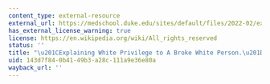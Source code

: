 ```yaml
---
content_type: external-resource
external_url: https://medschool.duke.edu/sites/default/files/2022-02/explaining_white_privilege_to_a_broke_white_person.pdf
has_external_license_warning: true
license: https://en.wikipedia.org/wiki/All_rights_reserved
status: ''
title: "\u201CExplaining White Privilege to A Broke White Person.\u201D (PDF)"
uid: 143d7f84-0b41-49b3-a28c-111a9e36e80a
wayback_url: ''
---
```

